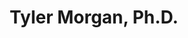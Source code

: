 ---
title: "Tyler Morgan, Ph.D."
presenter_id: tyler_morgan
layout: member_all_publications
permalink: /member_full_publications/:presenter_id/
---